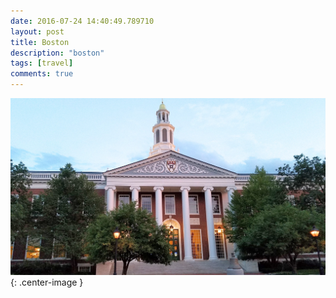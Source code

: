 ```yaml
---
date: 2016-07-24 14:40:49.789710
layout: post
title: Boston
description: "boston"
tags: [travel]
comments: true
---
```

![pic tag](/images/2016/harvard.jpg){: .center-image }
